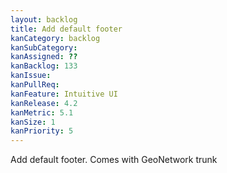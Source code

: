 ```yaml
---
layout: backlog
title: Add default footer
kanCategory: backlog
kanSubCategory:
kanAssigned: ??
kanBacklog: 133
kanIssue:
kanPullReq:
kanFeature: Intuitive UI
kanRelease: 4.2
kanMetric: 5.1
kanSize: 1
kanPriority: 5
---
```

Add default footer. Comes with GeoNetwork trunk
